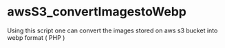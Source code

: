 # awsS3_convertImagestoWebp
Using this script one can convert the images stored on aws s3 bucket into webp format ( PHP ) 

